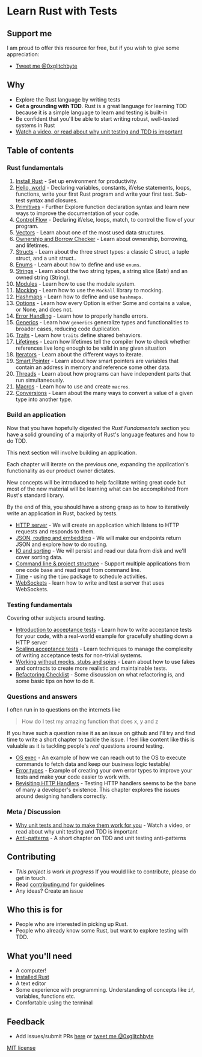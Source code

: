 # Learn Rust with Tests

## Support me

I am proud to offer this resource for free, but if you wish to give some appreciation:

- [Tweet me @0xglitchbyte](https://twitter.com/0xglitchbyte)

## Why

* Explore the Rust language by writing tests
* **Get a grounding with TDD**. Rust is a great language for learning TDD because it is a simple language to learn and testing is built-in
* Be confident that you'll be able to start writing robust, well-tested systems in Rust
* [Watch a video, or read about why unit testing and TDD is important](why.md)

## Table of contents

### Rust fundamentals

1. [Install Rust](install-rust.md) - Set up environment for productivity.
2. [Hello, world](hello-world.md) - Declaring variables, constants, if/else statements, loops, functions, write your first Rust program and write your first test. Sub-test syntax and closures.
3. [Primitives](primitives.md) - Further Explore function declaration syntax and learn new ways to improve the documentation of your code.
4. [Control Flow](control_flow.md) - Declaring if/else, loops, match, to control the flow of your program.
4. [Vectors](vectors.md) - Learn about one of the most used data structures.
5. [Ownership and Borrow Checker](ownership_borrow_checker.md) - Learn about ownership, borrowing, and lifetimes.
6. [Structs](structs.md) - Learn about the three struct types: a classic C struct, a tuple struct, and a unit struct..
7. [Enums](enums.md) - Learn about how to define and use `enums`.
8. [Strings](strings.md) - Learn about the two string types, a string slice (&str) and an owned string (String).
9. [Modules](modules.md) - Learn how to use the module system.
10. [Mocking](mocking.md) - Learn how to use the `Mockall` library to mocking.
11. [Hashmaps](hashmaps.md) - Learn how to define and use `hashmaps`.
12. [Options](options.md) - Learn how every Option is either Some and contains a value, or None, and does not.
13. [Error Handling](error_handling.md) - Learn how to properly handle errors.
14. [Generics](generics.md) - Learn how `generics` generalize types and functionalities to broader cases, reducing code duplication.
15. [Traits](trais.md) - Learn how `traits` define shared behaviors.
16. [Lifetimes](lifetimes.md) - Learn how lifetimes tell the compiler how to check whether references live long enough to be valid in any given situation
17. [Iterators](iterators.md) - Learn about the different ways to iterate.
18. [Smart Pointer](smart_pointers.md) - Learn about how smart pointers are variables that contain an address in memory and reference some other data.
19. [Threads](threads.md) - Learn about how programs can have independent parts that run simultaneously.
20. [Macros](macros.md) - Learn how to use and create `macros`.
21. [Conversions](conversions.md) - Learn about the many ways to convert a value of a given type into another type.

### Build an application

Now that you have hopefully digested the _Rust Fundamentals_ section you have a solid grounding of a majority of Rust's language features and how to do TDD.

This next section will involve building an application.

Each chapter will iterate on the previous one, expanding the application's functionality as our product owner dictates.

New concepts will be introduced to help facilitate writing great code but most of the new material will be learning what can be accomplished from Rust's standard library.

By the end of this, you should have a strong grasp as to how to iteratively write an application in Rust, backed by tests.

* [HTTP server](http-server.md) - We will create an application which listens to HTTP requests and responds to them.
* [JSON, routing and embedding](json.md) - We will make our endpoints return JSON and explore how to do routing.
* [IO and sorting](io.md) - We will persist and read our data from disk and we'll cover sorting data.
* [Command line & project structure](command-line.md) - Support multiple applications from one code base and read input from command line.
* [Time](time.md) - using the `time` package to schedule activities.
* [WebSockets](websockets.md) - learn how to write and test a server that uses WebSockets.

### Testing fundamentals

Covering other subjects around testing.

* [Introduction to acceptance tests](intro-to-acceptance-tests.md) - Learn how to write acceptance tests for your code, with a real-world example for gracefully shutting down a HTTP server
* [Scaling acceptance tests](scaling-acceptance-tests.md) - Learn techniques to manage the complexity of writing acceptance tests for non-trivial systems.
* [Working without mocks, stubs and spies](working-without-mocks.md) - Learn about how to use fakes and contracts to create more realistic and maintainable tests.
* [Refactoring Checklist](refactoring-checklist.md) - Some discussion on what refactoring is, and some basic tips on how to do it.

### Questions and answers

I often run in to questions on the internets like

> How do I test my amazing function that does x, y and z

If you have such a question raise it as an issue on github and I'll try and find time to write a short chapter to tackle the issue. I feel like content like this is valuable as it is tackling people's _real_ questions around testing.

* [OS exec](os-exec.md) - An example of how we can reach out to the OS to execute commands to fetch data and keep our business logic testable/
* [Error types](error-types.md) - Example of creating your own error types to improve your tests and make your code easier to work with.
* [Revisiting HTTP Handlers](http-handlers-revisited.md) - Testing HTTP handlers seems to be the bane of many a developer's existence. This chapter explores the issues around designing handlers correctly.

### Meta / Discussion

* [Why unit tests and how to make them work for you](why.md) - Watch a video, or read about why unit testing and TDD is important
* [Anti-patterns](anti-patterns.md) - A short chapter on TDD and unit testing anti-patterns

## Contributing

* _This project is work in progress_ If you would like to contribute, please do get in touch.
* Read [contributing.md](https://github.com/quii/learn-Rust-with-tests/tree/842f4f24d1f1c20ba3bb23cbc376c7ca6f7ca79a/contributing.md) for guidelines
* Any ideas? Create an issue

## Who this is for

* People who are interested in picking up Rust.
* People who already know some Rust, but want to explore testing with TDD.

## What you'll need

* A computer!
* [Installed Rust](https://rust-lang.org/)
* A text editor
* Some experience with programming. Understanding of concepts like `if`, variables, functions etc.
* Comfortable using the terminal

## Feedback

* Add issues/submit PRs [here](https://github.com/0xGlitchbyte/learn_Rust_with_tests) or [tweet me @0xglitchbyte](https://twitter.com/0xglitchbyte)

[MIT license](LICENSE.md)

